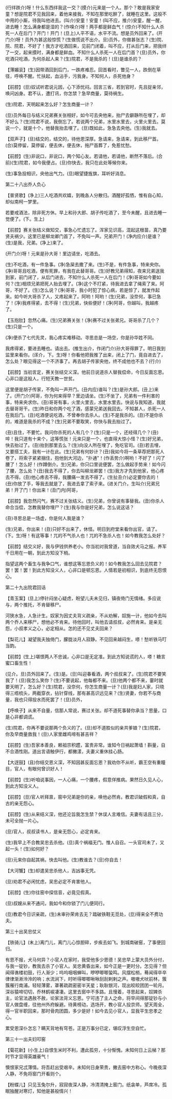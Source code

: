 <!-- { "loadSidebar": true } -->
(行绊跌介)呀！什么东西绊我这一交？(摸介)元来是一个人。那个？敢是我家安童？想是院君不见我回来，着他来接我，不知在那里吃醉了，就睡在这里。这般不中用的小厮，待我叫他进去。(叫介)安童！安童！(叫不应，推介)安童，醒一醒，进去睡！怎么满身都是湿的？(作嗅介)呀！两手都是鲜血气！(惊介)不知什么人杀死一人在后门？开门！开门！(旦上)人平不语，水平不流。想是员外回来了。(开门介)呀！员外为甚这般惊慌？(生做慌说不出介。旦)员外，你做甚张志？(生)院、院、院君，不好了！我方才吃酒回来，见前门闭着，叫不应，打从后门来，把我绊了一交，起来摸时，满身都是鲜血。不知什么人杀死一人在后门首？(旦)员外，你吃酒只吃酒，为何杀起人来？(生)院君，不是我杀的！(旦)是谁杀的？

【薄媚衮】(生)因带酒回到后门，一跌疼难忍。回首看时，瞥见一人，跌倒在草径，呼唤不醒。忙扶起，血沾手，污我身。不知何人，杀死他身？

【前腔】(旦)奴试听君说元因，心下添忧闷。回言三省，若到官时，先且捉亲邻，唤问凶身。君不认，遭打讯，你怎禁？急早商量，莫待祸生。

(生)院君，天明起来怎么好？怎生商量一计？

(旦)员外每日与结义兄弟赛关张相好，如今可去央他来，抬尸去僻静所在埋了，却不好么？(生)院君不说，我倒忘了。若说两个兄弟，水里水里去，火里火里去。莫说一个，就是十个，他替我抬去埋了。(旦)既如此，急急去央他。(生)我就去。

【双声子】(旦)结交的，结交的，待他恩深厚。急请来，急请来，到此移尸首。(合)莫停留，莫停留，便去休，便去休，拖尸首葬了，免惹忧愁。

【前腔】(生)非说口，非说口，两个知心友。若请他，若请他，断然不落后。(合前)(生)院君，如今我便占。(旦)你快去，我只在此处等候你来。

(生)事急投相识，央他出气力。(旦)眼望捷旌旗，耳听好消息。


第二十八出乔人负心

【普贤歌】(净上)三人吃酒共欢嬉，到晚各人分散归。酒醒好孤恓，惟有自心知，却似南柯一梦里。

若要戒酒法，除非死方休。早上和孙大郎、胡子传吃酒了，至今未醒，且进去睡一觉便了。(下。生上)

【前腔】赛关张结义做知交，事急心忙遗忘了。浑家见识高，混起这根苗，真乃要贤夫祸少。这里已是柳龙卿门首了，不免叫一声。兄弟开门！(净内应介)是谁？(生)是我，兄弟。(净上)来了。

(开门介)呀！元来是孙大哥！里边请坐，吃酒去。

(生)不吃酒，有一件急事。(净)急屎去撒了来。(生)不是，有件急事，特来央你。(净)哥哥且吃酒，便有死罪，有我在此替哥哥。(生)好教兄弟得知，夜来兄弟送我到家，前门闭了，从后门进去，不知什么人杀死一人在后门！(净)哥哥如今要如何？(生)相烦兄弟把死人抬去埋了。(净)这个不打紧，待我进去拿了绳索了来。阿哥，不好了。(生)怎么说？(净)哥哥，我小时犯了惊心病，若是惊了，就发作起来。如今听大哥杀了人，又疼起来了。阿哟！阿哟！(生)兄弟，没奈何，事已急了！(净)我疼得紧，去不得！(生)兄弟，快些便好！(净)阿哥，你越叫，我越疼了。

【玉抱肚】忽然心痛。(生)兄弟赛关张！(净)赛不过关张弟兄。哥哥杀了几个？(生)只是一个。

(净)便杀了七代先灵，我心疼实难移动。寻思总是一场空，你是孙华姓不同。

我疼得紧，要进去睡也。请出去。(推生出介，作闭门介)孙大哥得罪了。明日我到监里来看你。(诨介，下。生)呀！你看他把我推了出来，闭上了门，竟自进去了，怎么处？眼见得这一个不济事了。再去胡子传家央他，终不成他也不去？(行介)

【前腔】当初言定，赛关张结交义深。他前日说道杀人替我偿命，今日反面忘恩。心非口是这般人，行短天教一世贫。

这里便是胡子传家，不免叫一声开门。(丑内应)谁叫？(生)是孙大郎。(丑上)来了。(开门介)阿哥，你为何来得早？里边请坐。(生)不坐了，兄弟有一件利害的事，特来央求你。(丑)哥哥有事，火里火里去，水里水里去。快说与我知道，我就去替哥哥干。(生)昨日和你两个吃了酒，感蒙兄弟送我回去。不知甚人，杀死一人在我后门。(丑)吃酒便说吃酒，不曾奉你去杀人。(生)不是我杀的。(丑)不是你杀的，难道是我杀的不成？(生)兄弟不要取笑，你快与我去抬过了。

(丑)且住，不要忙。我问你杀死的人有几个？(生)只是一个，还经得几个？(丑)啐！我只道有十来个，这等慌张！元来只是一个，也直得大惊小怪？(生)好兄弟，快去抬过了。(丑)抬到那里去么？(生)向没人所在埋了，免吃官司。(丑)若去埋，又要搭工夫，我有一计在此。(生)兄弟有何妙计？(丑)我如今将一条草荐把那死人卷了，将索子紧紧捆住，抱他到大河边，"扑通"！(作丢势介)啊哟！不好了！闪了腰了！怎么好！(作蹲倒介。生)兄弟，你只口里说便罢，怎么做起手势来！如今闪了腰，怎么处？(丑)我去不得了，你去叫柳龙卿罢！(生)我方才先到他家，他心疼去不得。(丑)他心疼去不得，我腰痛一发去不得了。(生扯丑介)必定要你去的！(丑)你放了手，等我去就是了，我进去拿了索子来。(进关门介。生叫介)兄弟兄弟！开了门！你出来！(丑门内)阿哥，

【前腔】我忽然闪气，赛不过关张结义。(生)兄弟，你曾说有事替我。(丑)你杀人命合当偿，怎教我替你埋尸？(生)我与你是好兄弟，怎么说这话？

(丑)寻思总是一场虚，你是何人我是谁？

(生)兄弟，你出来！(丑)只好不出来了，休怪。明日到府堂来看你出官，请了。(下。生)呀！有这等事！兀的不气杀人也！兀的不急杀人也！如今教我怎么处好？

【前腔】结交义好，我与伊钱供养老小。你当初对我曾道，当自效犬马之报。养军千日用在一朝，到此方知没下梢。

指望这两个畜生与我争口气，谁想这等忘恩负义的！如今教我怎么回去见院君？罢！罢！罢！到此方知没义人，心非口是顿忘恩。人情若是初相识，到底终无怨恨心。


第二十九出院君回话

【青玉案】(旦上)停针闷坐心疑虑，盼望儿夫未见归，镇夜倚门无情绪。多应说与，两个推托，不肯替移尸。

河狭水急，人急计生。奴家为因丈夫背义疏亲，不从劝解，奴施一计，他如今去叫两个乔人来移尸，想他必不肯来。待他回时，叫他去请叔叔，必然肯来。是亲无怨，小叔孝义之心，必定相从。怎的还不见丈夫回来？

【梨花儿】凝望我夫独倚门，朦胧淡月人寂静。不见回来越闷生，嗏！愁听铁马叮当韵。

【前腔】(生上)堪恨两人不忠诚，心非口是无定准。到此方知说谎的人，嗏！糖言蜜口畜生性！

(见介。旦)员外回来了。(生)是。(旦)叫迎春看酒，两个叔叔来了。(生)院君不要笑我了！(旦)我怎么笑你？(生)不要说起，他每都不来。(旦)他两个都不来，霎时就要天明了，怎么好？(生)院君，没奈何，你怎生商量一计？(旦)我是妇人家，只晓得三绺梳头，两截穿衣，拈针穿线，那有甚高识远见来？(生)贤妻，你若不与商量，我也只得投水而死罢了！(旦)员外，

【呼唤子】从来不自量，信那人常说，赛过关张。却不道死事替你承当？思量，口是心非都调谎。

(生)院君，你再不要说那两个负义的了。(旦)却不道胜似的亲共爹娘？(生)院君，你及早商量救我！(旦)人家里雌鸡啼有甚吉祥？

【前腔】(生)吾家本善良，赖祖宗积趱，富贵非常。谁知今日祸起萧墙！斟量，自不合酒性刚。道出言语触伊行，都撇漾，夫妻义重休挂心肠。

【大迓鼓】(且)你结交恩义深，不知因甚反面忘恩？我劝你不从听，霸王空有重瞳目，官人，有眼何曾识好人！

【前腔】(生)听咱说事因，一人心痛，一个腰疼，假意佯推病。果然日久见人心，到此方知没义人。

【前腔】(旦)官人听拜禀，窑中兄弟是你的亲，唤他必然肯。教君识破假和真，自古的亲无怨心。

【前腔】(生)从来结义深，他还沦旨我怎生禁？休误人言难信。夫妻有话且三分，未可全抛一片心。

(旦)官人，叔叔读书人，是亲无怨心，必定肯来。

(生)我早上不合教吴忠去杀他。(旦)真个祸福无门。惟人自召。一头官司未了，又起一头！(生)如何好？

(旦)元来你自起其祸，快去叫他。(生)教谁去？(旦)你自去！

【大河蟹】(生)却遣吴忠杀他人，吉凶事无凭。

(旦)劝君不必闲忧虑，吴忠必定不肯害他人。

【前腔】(生)你往窑中探信音，必竟见假真。

(旦)叔嫂从来不通问，我如今和你锁了门儿便同行。

(旦)教君今日识亲疏，(生)未审孙荣肯去无？踏破铁鞋无觅处，(旦)得来全不费功夫。


第三十出吴忠仗义

【铁骑儿】(末上)离门儿，离门儿心惊胆碎，步疾去如飞。到城南破窑，了事便回归。

有恩不报，犬马何异？小官人在家时，我受他多少恩德！吴忠早上蒙大员外分付，与我一锭钞，教我去杀了小官人。吴忠黄昏出来，如今正是一更时分。怎见得？但闻得谯楼初鼓，行人渐少；呜呜咽咽蝉叫，咿咿唧唧蛩鸣。风摆松梢，蓦闻得卒卒律律渐淅泠泠的响；水流涧下，时听得唧唧啾啾刮刮剌剌之声。嗷嗷犬吠前林，簇簇雁行南浦。轻轻薄雾，罩著疏疏密密半天星；耿耿银河，现出皎皎团团一轮月。深谷猿啼切切，乔林鹤唳凄凄。这里去窑中不多路。且慢着，寻思起来，奴婢杀主，论官法遇赦不赦，论家法背义忘恩。宁可违了主人之命，将早间得那锭钞与小官人做盘缠，往他州外府躲避。待黄榜动，选场开，教小官人投京师。望天周全，得一官半职回来，那时骨肉团圆，多少是好！如今去见小官人，显我平生忠孝之心。

累受恩深仆怎忘？瞒天背地有穹苍。正是万事分已定，堪叹浮生空自忙。


第三十一出夫妇叩窑

【菊花新】(小生上)自恨生米时不利，遭此孤穷，十分惭愧。未知何日上云梯？那时节才显得英雄豪气！

懊恨家兄忒薄情。将吾赶出受艰辛。未知何日身荣贵，撇去窑中方称心。今晚夜深人静，不免将窑门开看则个。

【粉蝶儿】只见玉兔尔升，寂寂夜深人静，冷清清掩上窑门。纸衾单，芦席冷。孤眠独醒对寒灯，知他是甚般情兴！

